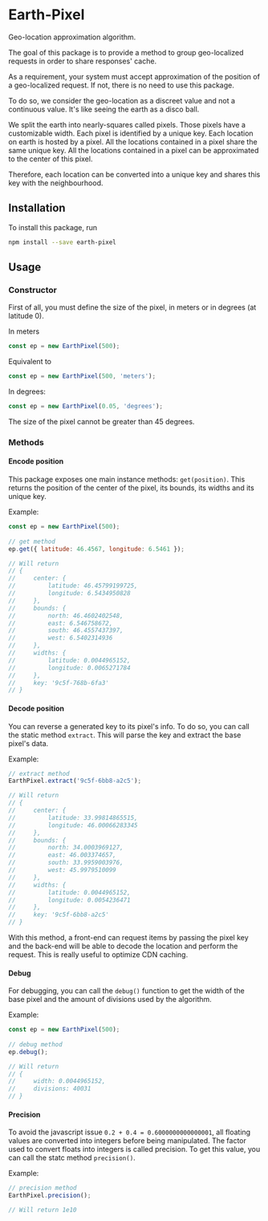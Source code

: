 # Earth-Pixel

Geo-location approximation algorithm.

The goal of this package is to provide a method to group geo-localized requests in order to share responses' cache.

As a requirement, your system must accept approximation of the position of a geo-localized request.
If not, there is no need to use this package.

To do so, we consider the geo-location as a discreet value and not a continuous value.
It's like seeing the earth as a disco ball.

We split the earth into nearly-squares called pixels. Those pixels have a customizable width.
Each pixel is identified by a unique key.
Each location on earth is hosted by a pixel.
All the locations contained in a pixel share the same unique key. 
All the locations contained in a pixel can be approximated to the center of this pixel.

Therefore, each location can be converted into a unique key and shares this key with the neighbourhood.

## Installation

To install this package, run

```bash
npm install --save earth-pixel
```

## Usage

### Constructor

First of all, you must define the size of the pixel, in meters or in degrees (at latitude 0).

In meters
```javascript
const ep = new EarthPixel(500);
```

Equivalent to
```javascript
const ep = new EarthPixel(500, 'meters');
```

In degrees:
```javascript
const ep = new EarthPixel(0.05, 'degrees');
```

The size of the pixel cannot be greater than 45 degrees.

### Methods

#### Encode position

This package exposes one main instance methods: `get(position)`.
This returns the position of the center of the pixel, its bounds, its widths and its unique key.

Example:

```javascript
const ep = new EarthPixel(500);
 
// get method
ep.get({ latitude: 46.4567, longitude: 6.5461 });

// Will return
// {
// 	   center: {
// 		   latitude: 46.45799199725,
// 		   longitude: 6.5434950828
// 	   },
//     bounds: {
//     	   north: 46.4602402548,
//         east: 6.546758672,
//         south: 46.4557437397,
//         west: 6.5402314936
// 	   },
//     widths: {
// 		   latitude: 0.0044965152,
// 		   longitude: 0.0065271784
// 	   },
//     key: '9c5f-768b-6fa3'
// }
```

#### Decode position

You can reverse a generated key to its pixel's info.
To do so, you can call the static method `extract`.
This will parse the key and extract the base pixel's data.

Example:

```javascript
// extract method
EarthPixel.extract('9c5f-6bb8-a2c5');

// Will return
// {
//     center: {
//         latitude: 33.99814865515,
//         longitude: 46.00066283345
//     },
//     bounds: {
//         north: 34.0003969127,
//         east: 46.003374657,
//         south: 33.9959003976,
//         west: 45.9979510099
//     },
//     widths: {
//         latitude: 0.0044965152,
//         longitude: 0.0054236471
//     },
//     key: '9c5f-6bb8-a2c5'
// }
```

With this method, a front-end can request items by passing the pixel key and the back-end will be able to decode the location and perform the request.
This is really useful to optimize CDN caching.

#### Debug

For debugging, you can call the `debug()` function to get the width of the base pixel and the amount of divisions used by the algorithm.

Example:

```javascript
const ep = new EarthPixel(500);
 
// debug method
ep.debug();

// Will return
// {
//     width: 0.0044965152,
//     divisions: 40031
// }
```

#### Precision

To avoid the javascript issue `0.2 + 0.4 = 0.6000000000000001`, all floating values are converted into integers before being manipulated.
The factor used to convert floats into integers is called precision.
To get this value, you can call the statc method `precision()`. 

Example:

```javascript
// precision method
EarthPixel.precision();

// Will return 1e10
```
